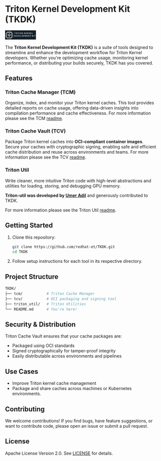 # Triton Kernel Development Kit (TKDK)

<img src="logo/TKDK-logo.png" alt="TKDK" width="20%" height="auto">

The **Triton Kernel Development Kit (TKDK)** is a suite of tools
designed to streamline and enhance the development workflow for
Triton Kernel developers. Whether you're optimizing cache usage,
monitoring kernel performance, or distributing your builds
securely, TKDK has you covered.

## Features

### Triton Cache Manager (TCM)

Organize, index, and monitor your Triton kernel caches. This tool
provides detailed reports on cache usage, offering data-driven
insights into compilation performance and cache effectiveness.
For more information please see the TCM [readme](./tcm/README.md).

### Triton Cache Vault (TCV)

Package Triton kernel caches into **OCI-compliant container images**.
Secure your caches with cryptographic signing, enabling safe and
efficient cache distribution and reuse across environments and teams.
For more information please see the TCV [readme](./tcv/README.md).

### Triton Util

Write cleaner, more intuitive Triton code with high-level abstractions
and utilities for loading, storing, and debugging GPU memory.

**Triton-util was developed by [Umer Adil](mailto:umer.hayat.adil@gmail.com)**
and generously contributed to TKDK.

For more information please see the Triton Util [readme](./triton_util/README.md).

## Getting Started

1. Clone this repository:

    ```bash
    git clone https://github.com/redhat-et/TKDK.git
    cd TKDK
    ```

1. Follow setup instructions for each tool in its respective directory.

## Project Structure

```bash
TKDK/
├── tcm/           # Triton Cache Manager
├── tcv/           # OCI packaging and signing tool
├── triton_util/   # Triton Utilities
└── README.md      # You're here!
```

## Security & Distribution

Triton Cache Vault ensures that your cache packages are:

- Packaged using OCI standards
- Signed cryptographically for tamper-proof integrity
- Easily distributable across environments and pipelines

## Use Cases

- Improve Triton kernel cache management
- Package and share caches across machines or Kubernetes environments.

## Contributing

We welcome contributions! If you find bugs, have feature
suggestions, or want to contribute code, please open an
issue or submit a pull request.

## License

Apache License Version 2.0. See [LICENSE](./LICENSE) for details.
